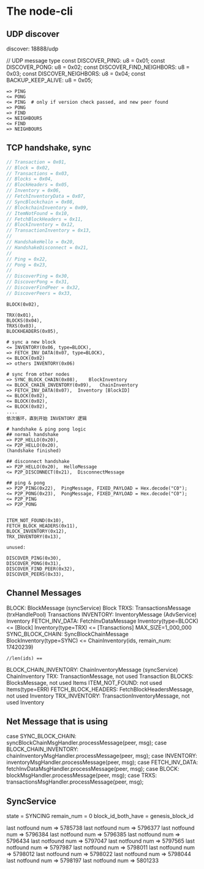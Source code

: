 # The node-cli

## UDP discover

discover: 18888/udp

// UDP message type
const DISCOVER_PING: u8 = 0x01;
const DISCOVER_PONG: u8 = 0x02;
const DISCOVER_FIND_NEIGHBORS: u8 = 0x03;
const DISCOVER_NEIGHBORS: u8 = 0x04;
const BACKUP_KEEP_ALIVE: u8 = 0x05;

```
=> PING
<= PONG
<= PING  # only if version check passed, and new peer found
=> PONG
=> FIND
<= NEIGHBOURS
<= FIND
=> NEIGHBOURS
```

## TCP handshake, sync

```rust
// Transaction = 0x01,
// Block = 0x02,
// Transactions = 0x03,
// Blocks = 0x04,
// BlockHeaders = 0x05,
// Inventory = 0x06,
// FetchInventoryData = 0x07,
// SyncBlockchain = 0x08,
// BlockchainInventory = 0x09,
// ItemNotFound = 0x10,
// FetchBlockHeaders = 0x11,
// BlockInventory = 0x12,
// TransactionInventory = 0x13,
//
// HandshakeHello = 0x20,
// HandshakeDisconnect = 0x21,
//
// Ping = 0x22,
// Pong = 0x23,
//
// DiscoverPing = 0x30,
// DiscoverPong = 0x31,
// DiscoverFindPeer = 0x32,
// DiscoverPeers = 0x33,
```

```text
BLOCK(0x02),

TRX(0x01),
BLOCKS(0x04),
TRXS(0x03),
BLOCKHEADERS(0x05),

# sync a new block
<= INVENTORY(0x06, type=BLOCK),
=> FETCH_INV_DATA(0x07, type=BLOCK),
<= BLOCK(0x02)
=> others INVENTORY(0x06)

# sync from other nodes
=> SYNC_BLOCK_CHAIN(0x08),    BlockInventory
<= BLOCK_CHAIN_INVENTORY(0x09),   ChainInventory
=> FETCH_INV_DATA(0x07),  Inventory [BlockID]
<= BLOCK(0x02),
<= BLOCK(0x02),
<= BLOCK(0x02),
....
依次循环，直到开始 INVENTORY 逻辑

# handshake & ping pong logic
## normal handshake
=> P2P_HELLO(0x20),
<= P2P_HELLO(0x20),
(handshake finished)

## disconnect handshake
=> P2P_HELLO(0x20),  HelloMessage
<= P2P_DISCONNECT(0x21),  DisconnectMessage

## ping & pong
=> P2P_PING(0x22),  PingMessage, FIXED_PAYLOAD = Hex.decode("C0");
<= P2P_PONG(0x23),  PongMessage, FIXED_PAYLOAD = Hex.decode("C0");
<= P2P_PING
=> P2P_PONG


ITEM_NOT_FOUND(0x10),
FETCH_BLOCK_HEADERS(0x11),
BLOCK_INVENTORY(0x12),
TRX_INVENTORY(0x13),

unused:

DISCOVER_PING(0x30),
DISCOVER_PONG(0x31),
DISCOVER_FIND_PEER(0x32),
DISCOVER_PEERS(0x33),
```

## Channel Messages

BLOCK: BlockMessage (syncService)
    Block
TRXS: TransactionsMessage (trxHandlePool)
    Transactions
INVENTORY: InventoryMessage (AdvService)
    Inventory
FETCH_INV_DATA: FetchInvDataMessage
    Inventory(type=BLOCK) <= [Block]
    Inventory(type=TRX) <= [Transactions] MAX_SIZE=1_000_000
SYNC_BLOCK_CHAIN: SyncBlockChainMessage
    BlockInventory(type=SYNC) <= ChainInventory(ids, remain_num: 17420239)

    //len(ids) ==
BLOCK_CHAIN_INVENTORY: ChainInventoryMessage (syncService)
    ChainInventory
TRX: TransactionMessage, not used
    Transaction
BLOCKS: BlocksMessage, not used
    Items
ITEM_NOT_FOUND: not used
    Items(type=ERR)
FETCH_BLOCK_HEADERS: FetchBlockHeadersMessage, not used
    Inventory
TRX_INVENTORY: TransactionInventoryMessage, not used
    Inventory

## Net Message that is using
case SYNC_BLOCK_CHAIN:
  syncBlockChainMsgHandler.processMessage(peer, msg);
case BLOCK_CHAIN_INVENTORY:
  chainInventoryMsgHandler.processMessage(peer, msg);
case INVENTORY:
  inventoryMsgHandler.processMessage(peer, msg);
case FETCH_INV_DATA:
  fetchInvDataMsgHandler.processMessage(peer, msg);
case BLOCK:
  blockMsgHandler.processMessage(peer, msg);
case TRXS:
  transactionsMsgHandler.processMessage(peer, msg);


## SyncService

state = SYNCING
remain_num = 0
block_id_both_have = genesis_block_id



last notfound num => 5785738
last notfound num => 5796377
last notfound num => 5796384
last notfound num => 5796385
last notfound num => 5796434
last notfound num => 5797047
last notfound num => 5797565
last notfound num => 5797987
last notfound num => 5798011
last notfound num => 5798012
last notfound num => 5798022
last notfound num => 5798044
last notfound num => 5798197
last notfound num => 5801233
